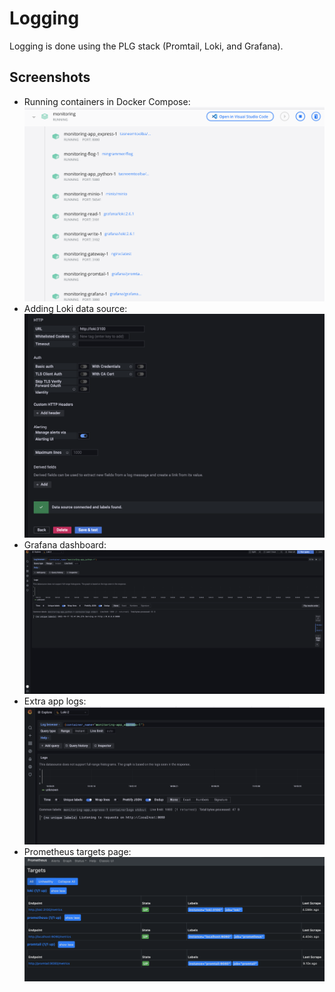 # Logging

Logging is done using the PLG stack (Promtail, Loki, and Grafana).

## Screenshots

- Running containers in Docker Compose:
  ![](./images/docker-containers.png)
- Adding Loki data source:
  ![](./images/loki-data-source.png)
- Grafana dashboard:
  ![](./images/python-logs.png)
- Extra app logs:
  ![](./images/express-logs.png)
- Prometheus targets page:
  ![](./images/targets.png)
